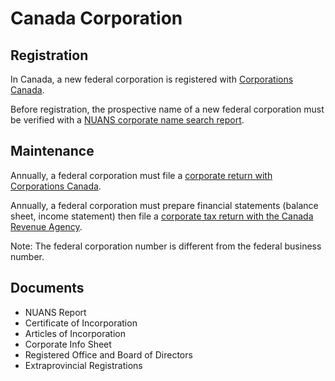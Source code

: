 # Canada Corporation

## Registration

In Canada, a new federal corporation is registered with [Corporations Canada](https://www.ic.gc.ca/eic/site/cd-dgc.nsf/eng/home).

Before registration, the prospective name of a new federal corporation must be verified with a [NUANS corporate name search report](https://www.ic.gc.ca/eic/site/075.nsf/eng/home).

## Maintenance

Annually, a federal corporation must file a [corporate return with Corporations Canada](https://www.ic.gc.ca/eic/site/cd-dgc.nsf/eng/cs07016.html).

Annually, a federal corporation must prepare financial statements (balance sheet, income statement) then file a [corporate tax return with the Canada Revenue Agency](https://www.canada.ca/en/revenue-agency/services/tax/businesses/topics/corporations/corporation-income-tax-return.html).

Note: The federal corporation number is different from the federal business number.

## Documents

* NUANS Report
* Certificate of Incorporation
* Articles of Incorporation
* Corporate Info Sheet
* Registered Office and Board of Directors
* Extraprovincial Registrations
